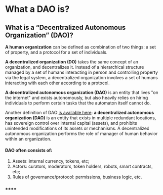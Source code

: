 # What a DAO is?

## What is a “Decentralized Autonomous Organization” \(DAO\)?

**A human organization** can be defined as combination of two things: a set of property, and a protocol for a set of individuals.

**A decentralized organization \(DO\)** takes the same concept of an organization, and decentralizes it. Instead of a hierarchical structure managed by a set of humans interacting in person and controlling property via the legal system, a decentralized organization involves a set of humans interacting with each other according to a protocol.

**A decentralized autonomous organization \(DAO\)** is an entity that lives "on the internet" and exists autonomously, but also heavily relies on hiring individuals to perform certain tasks that the automaton itself cannot do.

Another definition of DAO [is available here](https://docs.google.com/document/d/1Oghfq1VFfGvScxzNWD14vNg_fEAC8HVrfVVVU3Al-gA/edit): **a decentralized autonomous organization \(DAO\)** is an entity that exists in multiple redundant locations, has sovereign control over internal capital \(assets\), and prohibits unintended modifications of its assets or mechanisms. A decentralized autonomous organization performs the role of manager of human behavior within an organization.

#### DAO often consists of:

1. Assets: internal currency, tokens, etc;
2. Actors: curators, moderators, token holders, robots, smart contracts, etc;
3. Rules of governance/protocol: permissions, business logic, etc.

### \*\*\*\*

